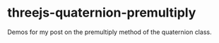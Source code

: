 # threejs-quaternion-premultiply

Demos for my post on the premultiply method of the quaternion class.
